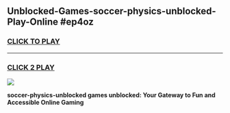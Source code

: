
## Unblocked-Games-soccer-physics-unblocked-Play-Online #ep4oz
<h3>
<a href="https://news.freeplayer.one?title=soccer-physics-unblocked&ref=3">CLICK TO PLAY</a></h3>
<hr>

<h3>
<a href="https://news.freeplayer.one?title=soccer-physics-unblocked&ref=3">CLICK 2 PLAY</a>
  
</h3>

<a href="https://news.freeplayer.one?title=soccer-physics-unblocked&ref=3"><img src="https://clearcache.store/games.png"></a>


**soccer-physics-unblocked games unblocked: Your Gateway to Fun and Accessible Online Gaming**
